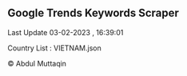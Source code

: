 

## Google Trends Keywords Scraper 
 
Last Update 03-02-2023 , 16:39:01

Country List :
VIETNAM.json



© Abdul Muttaqin 
